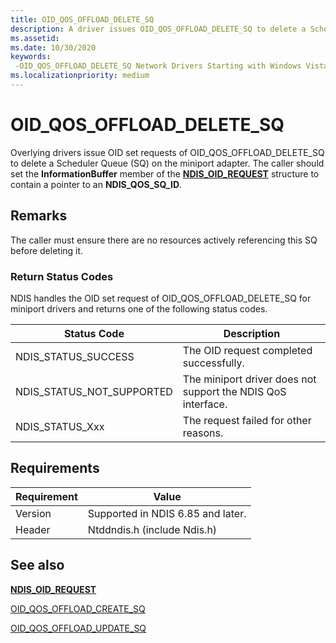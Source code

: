 ```yaml
---
title: OID_QOS_OFFLOAD_DELETE_SQ
description: A driver issues OID_QOS_OFFLOAD_DELETE_SQ to delete a Scheduler Queue (SQ) on the miniport adapter.
ms.assetid:
ms.date: 10/30/2020
keywords: 
 -OID_QOS_OFFLOAD_DELETE_SQ Network Drivers Starting with Windows Vista
ms.localizationpriority: medium
---
```


# OID_QOS_OFFLOAD_DELETE_SQ

Overlying drivers issue OID set requests of OID_QOS_OFFLOAD_DELETE_SQ to delete a Scheduler Queue (SQ) on the miniport adapter. The caller should set the **InformationBuffer** member of the [**NDIS_OID_REQUEST**](/windows-hardware/drivers/ddi/ndis/ns-ndis-_ndis_oid_request) structure to contain a pointer to an **NDIS_QOS_SQ_ID**.

## Remarks

The caller must ensure there are no resources actively referencing this SQ before deleting it.

### Return Status Codes

NDIS handles the OID set request of OID_QOS_OFFLOAD_DELETE_SQ for miniport drivers and returns one of the following status codes.

|Status Code|Description|
|--- |--- |
|NDIS_STATUS_SUCCESS|The OID request completed successfully.|
|NDIS_STATUS_NOT_SUPPORTED|The miniport driver does not support the NDIS QoS interface.|
|NDIS_STATUS_Xxx|The request failed for other reasons.|

 
## Requirements

|Requirement|Value|
|--- |--- |
|Version|Supported in NDIS 6.85 and later.|
|Header|Ntddndis.h (include Ndis.h)|

## See also

[**NDIS\_OID\_REQUEST**](windows-hardware/drivers/ddi/ndis/ns-ndis-_ndis_oid_request)

[OID_QOS_OFFLOAD_CREATE_SQ](oid-qos-offload-create-sq.md)

[OID_QOS_OFFLOAD_UPDATE_SQ](oid-qos-offload-update-sq.md)

